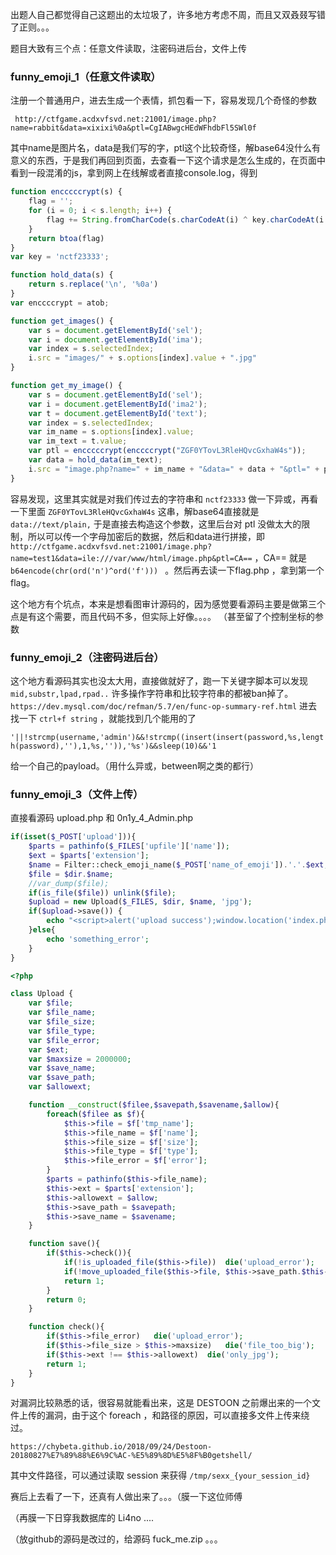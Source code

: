 

  出题人自己都觉得自己这题出的太垃圾了，许多地方考虑不周，而且又双叒叕写错了正则。。。

  题目大致有三个点：任意文件读取，注密码进后台，文件上传

### funny_emoji_1（任意文件读取）

​	注册一个普通用户，进去生成一个表情，抓包看一下，容易发现几个奇怪的参数

` http://ctfgame.acdxvfsvd.net:21001/image.php?name=rabbit&data=xixixi%0a&ptl=CgIABwgcHEdWFhdbFl5SWl0f`

其中name是图片名，data是我们写的字，ptl这个比较奇怪，解base64没什么有意义的东西，于是我们再回到页面，去查看一下这个请求是怎么生成的，在页面中看到一段混淆的js，拿到网上在线解或者直接console.log，得到

```javascript
function encccccrypt(s) {
    flag = '';
    for (i = 0; i < s.length; i++) {
        flag += String.fromCharCode(s.charCodeAt(i) ^ key.charCodeAt(i % key.length))
    }
    return btoa(flag)
}
var key = 'nctf23333';

function hold_data(s) {
    return s.replace('\n', '%0a')
}
var enccccrypt = atob;

function get_images() {
    var s = document.getElementById('sel');
    var i = document.getElementById('ima');
    var index = s.selectedIndex;
    i.src = "images/" + s.options[index].value + ".jpg"
}

function get_my_image() {
    var s = document.getElementById('sel');
    var i = document.getElementById('ima2');
    var t = document.getElementById('text');
    var index = s.selectedIndex;
    var im_name = s.options[index].value;
    var im_text = t.value;
    var ptl = encccccrypt(enccccrypt("ZGF0YTovL3RleHQvcGxhaW4s"));
    var data = hold_data(im_text);
    i.src = "image.php?name=" + im_name + "&data=" + data + "&ptl=" + ptl
}
```

  容易发现，这里其实就是对我们传过去的字符串和 `nctf23333` 做一下异或，再看一下里面 `ZGF0YTovL3RleHQvcGxhaW4s` 这串，解base64直接就是 `data://text/plain,` 于是直接去构造这个参数，这里后台对 ptl 没做太大的限制，所以可以传一个字母加密后的数据，然后和data进行拼接，即 `http://ctfgame.acdxvfsvd.net:21001/image.php?name=test1&data=ile:///var/www/html/image.php&ptl=CA==` ，CA== 就是 `b64encode(chr(ord('n')^ord('f'))) ` 。然后再去读一下flag.php ，拿到第一个flag。

​	这个地方有个坑点，本来是想看图审计源码的，因为感觉要看源码主要是做第三个点是有这个需要，而且代码不多，但实际上好像。。。。  （甚至留了个控制坐标的参数

### funny_emoji_2（注密码进后台）

  这个地方看源码其实也没太大用，直接做就好了，跑一下关键字脚本可以发现 `mid,substr,lpad,rpad..` 许多操作字符串和比较字符串的都被ban掉了。`https://dev.mysql.com/doc/refman/5.7/en/func-op-summary-ref.html` 进去找一下 `ctrl+f string` ，就能找到几个能用的了 

`'||!strcmp(username,'admin')&&!strcmp((insert(insert(password,%s,length(password),''),1,%s,'')),'%s')&&sleep(10)&&'1` 

给一个自己的payload。（用什么异或，between啊之类的都行）

### funny_emoji_3（文件上传）

  直接看源码 upload.php 和 0n1y_4_Admin.php

```php
if(isset($_POST['upload'])){
	$parts = pathinfo($_FILES['upfile']['name']);
	$ext = $parts['extension'];
	$name = Filter::check_emoji_name($_POST['name_of_emoji']).'.'.$ext;
	$file = $dir.$name;
	//var_dump($file);
	if(is_file($file)) unlink($file);
	$upload = new Upload($_FILES, $dir, $name, 'jpg');
	if($upload->save()) {
		echo "<script>alert('upload success');window.location('index.php')</script>";
	}else{
		echo 'something_error';
	}
}
```

```php
<?php

class Upload {
	var $file;
	var $file_name;
	var $file_size;
	var $file_type;
	var $file_error;
	var $ext;
	var $maxsize = 2000000;
	var $save_name;
	var $save_path;
	var $allowext;

	function __construct($filee,$savepath,$savename,$allow){
		foreach($filee as $f){
			$this->file = $f['tmp_name'];
			$this->file_name = $f['name'];
			$this->file_size = $f['size'];
			$this->file_type = $f['type'];
			$this->file_error = $f['error'];
		}
		$parts = pathinfo($this->file_name);
		$this->ext = $parts['extension'];
		$this->allowext = $allow;
		$this->save_path = $savepath;
		$this->save_name = $savename;
	}

	function save(){
		if($this->check()){
			if(!is_uploaded_file($this->file))	die('upload_error');
			if(!move_uploaded_file($this->file, $this->save_path.$this->save_name))	die('upload_error');
			return 1;
		}
		return 0;
	}

	function check(){
		if($this->file_error)	die('upload_error');
		if($this->file_size > $this->maxsize)	die('file_too_big');
		if($this->ext !== $this->allowext)	die('only_jpg');
		return 1;
	}
}
```

  对漏洞比较熟悉的话，很容易就能看出来，这是 DESTOON 之前爆出来的一个文件上传的漏洞，由于这个 foreach ，和路径的原因，可以直接多文件上传来绕过。

`https://chybeta.github.io/2018/09/24/Destoon-20180827%E7%89%88%E6%9C%AC-%E5%89%8D%E5%8F%B0getshell/`

其中文件路径，可以通过读取 session 来获得 `/tmp/sexx_{your_session_id}`

赛后上去看了一下，还真有人做出来了。。。（膜一下这位师傅

（再膜一下日穿我数据库的 Li4no ....

（放github的源码是改过的，给源码 fuck_me.zip 。。。

